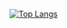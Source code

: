 [![Top Langs](https://github-readme-stats.vercel.app/api/top-langs/?username=gagahsyuja&theme=dracula)](https://github.com/anuraghazra/github-readme-stats)
